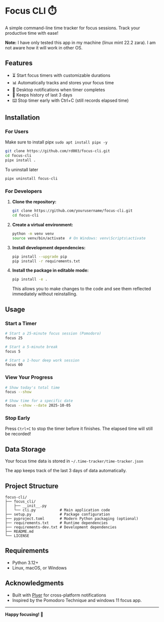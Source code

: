 # Focus CLI ⏱️

A simple command-line time tracker for focus sessions. Track your productive time with ease!

**Note:** I have only tested this app in my machine (linux mint 22.2 zara). I am not aware how it will work in other OS.

## Features

- ⏳ Start focus timers with customizable durations
- 📊 Automatically tracks and stores your focus time
- 🔔 Desktop notifications when timer completes
- 📅 Keeps history of last 3 days
- ⌨️ Stop timer early with Ctrl+C (still records elapsed time)

## Installation

### For Users

Make sure to install pipx `sudo apt install pipx -y`

```bash
git clone https://github.com/rd003/focus-cli.git
cd focus-cli
pipx install .
```

To uninstall later

```bash
pipx uninstall focus-cli
```

### For Developers

1. **Clone the repository:**
   ```bash
   git clone https://github.com/yourusername/focus-cli.git
   cd focus-cli
   ```

2. **Create a virtual environment:**
   ```bash
   python -m venv venv
   source venv/bin/activate  # On Windows: venv\Scripts\activate
   ```

3. **Install development dependencies:**
   ```bash
   pip install --upgrade pip
   pip install -r requirements.txt
   ```

4. **Install the package in editable mode:**
   ```bash
   pip install -e .
   ```

   This allows you to make changes to the code and see them reflected immediately without reinstalling.

## Usage

### Start a Timer

```bash
# Start a 25-minute focus session (Pomodoro)
focus 25

# Start a 5-minute break
focus 5

# Start a 1-hour deep work session
focus 60
```

### View Your Progress

```bash
# Show today's total time
focus --show

# Show time for a specific date
focus --show --date 2025-10-05
```

### Stop Early

Press `Ctrl+C` to stop the timer before it finishes. The elapsed time will still be recorded!

## Data Storage

Your focus time data is stored in `~/.time-tracker/time-tracker.json`

The app keeps track of the last 3 days of data automatically.

## Project Structure

```
focus-cli/
├── focus_cli/
│   ├── __init__.py
│   └── cli.py           # Main application code
├── setup.py             # Package configuration
├── pyproject.toml       # Modern Python packaging (optional)
├── requirements.txt     # Runtime dependencies
├── requirements-dev.txt # Development dependencies
├── README.md
└── LICENSE
```

## Requirements

- Python 3.12+
- Linux, macOS, or Windows


## Acknowledgments

- Built with [Plyer](https://github.com/kivy/plyer) for cross-platform notifications
- Inspired by the Pomodoro Technique and windows 11 focus app.

---

**Happy focusing! 🎯**